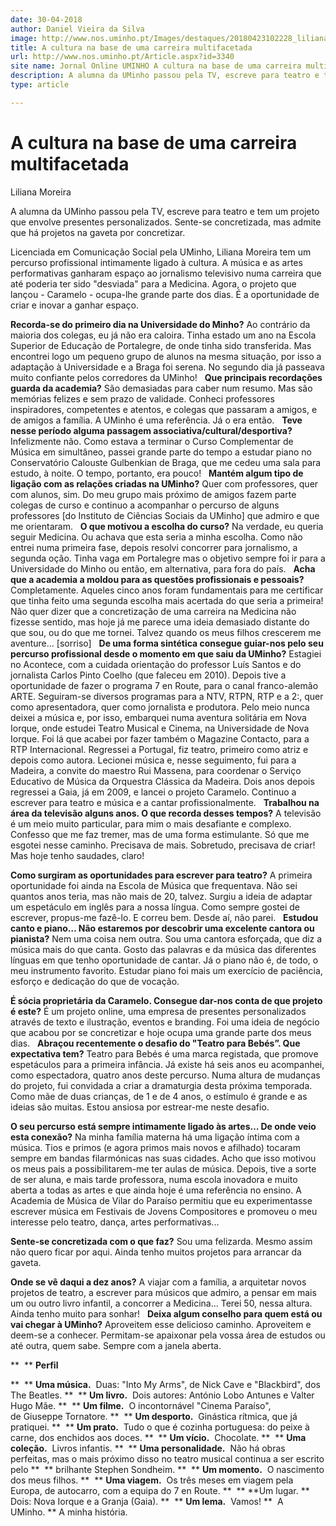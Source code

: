 ```yaml
---
date: 30-04-2018
author: Daniel Vieira da Silva
image: http://www.nos.uminho.pt/Images/destaques/20180423102228_lilianamoreira.jpg
title: A cultura na base de uma carreira multifacetada
url: http://www.nos.uminho.pt/Article.aspx?id=3340
site name: Jornal Online UMINHO A cultura na base de uma carreira multifacetada
description: A alumna da UMinho passou pela TV, escreve para teatro e tem um projeto que envolve presentes personalizados. Sente-se concretizada, mas admite que há projetos na gaveta por concretizar.
type: article

---
```

# A cultura na base de uma carreira multifacetada


  

Liliana Moreira

A alumna da UMinho passou pela TV, escreve para teatro e tem um projeto que envolve presentes personalizados. Sente-se concretizada, mas admite que há projetos na gaveta por concretizar.

Licenciada em Comunicação Social pela UMinho, Liliana Moreira tem um percurso profissional intimamente ligado à cultura. A música e as artes performativas ganharam espaço ao jornalismo televisivo numa carreira que até poderia ter sido "desviada" para a Medicina. Agora, o projeto que lançou - Caramelo - ocupa-lhe grande parte dos dias. É a oportunidade de criar e inovar a ganhar espaço.

**Recorda-se do primeiro dia na Universidade do Minho?** 
Ao contrário da maioria dos colegas, eu já não era caloira. Tinha estado um ano na Escola Superior de Educação de Portalegre, de onde tinha sido transferida. Mas encontrei logo um pequeno grupo de alunos na mesma situação, por isso a adaptação à Universidade e a Braga foi serena. No segundo dia já passeava muito confiante pelos corredores da UMinho!
 
**Que principais recordações guarda da academia?** 
São demasiadas para caber num resumo. Mas são memórias felizes e sem prazo de validade. Conheci professores inspiradores, competentes e atentos, e colegas que passaram a amigos, e de amigos a família. A UMinho é uma referência. Já o era então.
 
**Teve nesse período alguma passagem associativa/cultural/desportiva?** 
Infelizmente não. Como estava a terminar o Curso Complementar de Música em simultâneo, passei grande parte do tempo a estudar piano no Conservatório Calouste Gulbenkian de Braga, que me cedeu uma sala para estudo, à noite. O tempo, portanto, era pouco!
 
**Mantém algum tipo de ligação com as relações criadas na UMinho?** 
Quer com professores, quer com alunos, sim. Do meu grupo mais próximo de amigos fazem parte colegas de curso e continuo a acompanhar o percurso de alguns professores [do Instituto de Ciências Sociais da UMinho] que admiro e que me orientaram.
 
**O que motivou a escolha do curso?** 
Na verdade, eu queria seguir Medicina. Ou achava que esta seria a minha escolha. Como não entrei numa primeira fase, depois resolvi concorrer para jornalismo, a segunda oção. Tinha vaga em Portalegre mas o objetivo sempre foi ir para a Universidade do Minho ou então, em alternativa, para fora do país.
 
**Acha que a academia a moldou para as questões profissionais e pessoais?** 
Completamente. Aqueles cinco anos foram fundamentais para me certificar que tinha feito uma segunda escolha mais acertada do que seria a primeira! Não quer dizer que a concretização de uma carreira na Medicina não fizesse sentido, mas hoje já me parece uma ideia demasiado distante do que sou, ou do que me tornei. Talvez quando os meus filhos crescerem me aventure... [sorriso]
 
**De uma forma sintética consegue guiar-nos pelo seu percurso profissional desde o momento em que saiu da UMinho?** 
Estagiei no Acontece, com a cuidada orientação do professor Luís Santos e do jornalista Carlos Pinto Coelho (que faleceu em 2010). Depois tive a oportunidade de fazer o programa 7 en Route, para o canal franco-alemão ARTE. Seguiram-se diversos programas para a NTV, RTPN, RTP e a 2:, quer como apresentadora, quer como jornalista e produtora. Pelo meio nunca deixei a música e, por isso, embarquei numa aventura solitária em Nova Iorque, onde estudei Teatro Musical e Cinema, na Universidade de Nova Iorque. Foi lá que acabei por fazer também o Magazine Contacto, para a RTP Internacional. Regressei a Portugal, fiz teatro, primeiro como atriz e depois como autora. Lecionei música e, nesse seguimento, fui para a Madeira, a convite do maestro Rui Massena, para coordenar o Serviço Educativo de Música da Orquestra Clássica da Madeira. Dois anos depois regressei a Gaia, já em 2009, e lancei o projeto Caramelo. Continuo a escrever para teatro e música e a cantar profissionalmente.
 
**Trabalhou na área da televisão alguns anos. O que recorda desses tempos?** 
A televisão é um meio muito particular, para mim o mais desafiante e complexo. Confesso que me faz tremer, mas de uma forma estimulante. Só que me esgotei nesse caminho. Precisava de mais. Sobretudo, precisava de criar! Mas hoje tenho saudades, claro!

**Como surgiram as oportunidades para escrever para teatro?** 
A primeira oportunidade foi ainda na Escola de Música que frequentava. Não sei quantos anos teria, mas não mais de 20, talvez. Surgiu a ideia de adaptar um espetáculo em inglês para a nossa língua. Como sempre gostei de escrever, propus-me fazê-lo. E correu bem. Desde aí, não parei.
 
**Estudou canto e piano… Não estaremos por descobrir uma excelente cantora ou pianista?** 
Nem uma coisa nem outra. Sou uma cantora esforçada, que diz a música mais do que canta. Gosto das palavras e da música das diferentes línguas em que tenho oportunidade de cantar. Já o piano não é, de todo, o meu instrumento favorito. Estudar piano foi mais um exercício de paciência, esforço e dedicação do que de vocação.

**É sócia proprietária da Caramelo. Consegue dar-nos conta de que projeto é este?** 
É um projeto online, uma empresa de presentes personalizados através de texto e ilustração, eventos e branding. Foi uma ideia de negócio que acabou por se concretizar e hoje ocupa uma grande parte dos meus dias.
 
**Abraçou recentemente o desafio do "Teatro para Bebés”. Que expectativa tem?** 
Teatro para Bebés é uma marca registada, que promove espetáculos para a primeira infância. Já existe há seis anos eu acompanhei, como espectadora, quatro anos deste percurso. Numa altura de mudanças do projeto, fui convidada a criar a dramaturgia desta próxima temporada. Como mãe de duas crianças, de 1 e de 4 anos, o estímulo é grande e as ideias são muitas. Estou ansiosa por estrear-me neste desafio.

**O seu percurso está sempre intimamente ligado às artes… De onde veio esta conexão?** 
Na minha família materna há uma ligação íntima com a música. Tios e primos (e agora primos mais novos e afilhado) tocaram sempre em bandas filarmónicas nas suas cidades. Acho que isso motivou os meus pais a possibilitarem-me ter aulas de música. Depois, tive a sorte de ser aluna, e mais tarde professora, numa escola inovadora e muito aberta a todas as artes e que ainda hoje é uma referência no ensino. A Academia de Música de Vilar do Paraíso permitiu que eu experimentasse escrever música em Festivais de Jovens Compositores e promoveu o meu interesse pelo teatro, dança, artes performativas...

**Sente-se concretizada com o que faz?** 
Sou uma felizarda. Mesmo assim não quero ficar por aqui. Ainda tenho muitos projetos para arrancar da gaveta.

**Onde se vê daqui a dez anos?** 
A viajar com a família, a arquitetar novos projetos de teatro, a escrever para músicos que admiro, a pensar em mais um ou outro livro infantil, a concorrer a Medicina... Terei 50, nessa altura. Ainda tenho muito para sonhar!
 
**Deixa algum conselho para quem está ou vai chegar à UMinho?** 
Aproveitem esse delicioso caminho. Aproveitem e deem-se a conhecer. Permitam-se apaixonar pela vossa área de estudos ou até outra, quem sabe. Sempre com a janela aberta.
 
 

**  ** **Perfil** 

**  ** **Uma música.**  Duas: "Into My Arms", de Nick Cave e "Blackbird", dos The Beatles.
**  ** **Um livro.**  Dois autores: António Lobo Antunes e Valter Hugo Mãe.
**  ** **Um filme.**  O incontornável "Cinema Paraíso", de Giuseppe Tornatore.
**  ** **Um desporto.**  Ginástica rítmica, que já pratiquei.
**  ** **Um prato.**  Tudo o que é cozinha portuguesa: do peixe à carne, dos enchidos aos doces.
**  ** **Um vício.**  Chocolate.
**  ** **Uma coleção.**  Livros infantis.
**  ** **Uma personalidade.**  Não há obras perfeitas, mas o mais próximo disso no teatro musical continua a ser escrito pelo
**  ** brilhante Stephen Sondheim.
**  ** **Um momento.**  O nascimento dos meus filhos.
**  ** **Uma viagem.**  Os três meses em viagem pela Europa, de autocarro, com a equipa do 7 en Route.
**  ** **Um lugar. ** Dois: Nova Iorque e a Granja (Gaia).
**  ** **Um lema.**  Vamos!
**  A UMinho. ** A minha história.
 

